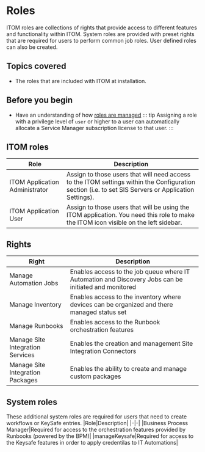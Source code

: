 # Roles
ITOM roles are collections of rights that provide access to different features and functionality within ITOM. System roles are provided with preset rights that are required for users to perform common job roles.  User defined roles can also be created.

## Topics covered
* The roles that are included with ITOM at installation.

## Before you begin
* Have an understanding of how [roles are managed](/esp-config/organizational-data/roles)
::: tip
 Assigning a role with a privilege level of `user` or higher to a user can automatically allocate a Service Manager subscription license to that user.
:::

## ITOM roles
|Role|Description|
|-|-|
|ITOM Application Administrator|Assign to those users that will need access to the ITOM settings within the Configuration section (i.e. to set SIS Servers or Application Settings).|
|ITOM Application User|Assign to those users that will be using the ITOM application. You need this role to make the ITOM icon visible on the left sidebar.|	

## Rights
|Right|Description|
|-|-|
|Manage Automation Jobs|Enables access to the job queue where IT Automation and Discovery Jobs can be initiated and monitored|
|Manage Inventory|Enables access to the inventory where devices can be organized and there managed status set|
|Manage Runbooks|Enables access to the Runbook orchestration features|
|Manage Site Integration Services|Enables the creation and management Site Integration Connectors|
|Manage Site Integration Packages|Enables the ability to create and manage custom packages|

## System roles
These additional system roles are required for users that need to create workflows or KeySafe entries.
|Role|Description|
|-|-|
|Business Process Manager|Required for access to the orchestration features provided by Runbooks (powered by the BPM)|
|manageKeysafe|Required for access to the Keysafe features in order to apply credentilas to IT Automations|

<!-- https://wiki.hornbill.com/index.php?title=ITOM_Roles_and_Rights-->
